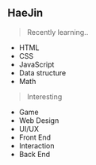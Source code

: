 ## HaeJin

> Recently learning..
- HTML 
- CSS
- JavaScript 
- Data structure
- Math

> Interesting
- Game
- Web Design
- UI/UX
- Front End
- Interaction
- Back End


<!---
HaeJnk/HaeJnk is a ✨ special ✨ repository because its `README.md` (this file) appears on your GitHub profile.
You can click the Preview link to take a look at your changes.
--->
